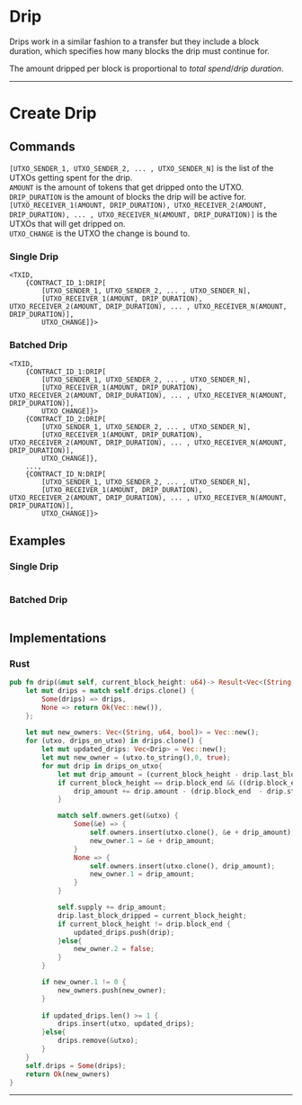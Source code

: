 # Drip

Drips work in a similar fashion to a transfer but they include a block duration, which specifies how many blocks the drip must continue for.

The amount dripped per block is proportional to *total spend*/*drip duration*.

---

# Create Drip

## Commands

```[UTXO_SENDER_1, UTXO_SENDER_2, ... , UTXO_SENDER_N]``` is the list of the UTXOs getting spent for the drip.  
```AMOUNT``` is the amount of tokens that get dripped onto the UTXO.  
```DRIP_DURATION``` is the amount of blocks the drip will be active for.  
```[UTXO_RECEIVER_1(AMOUNT, DRIP_DURATION), UTXO_RECEIVER_2(AMOUNT, DRIP_DURATION), ... , UTXO_RECEIVER_N(AMOUNT, DRIP_DURATION)]``` is the UTXOs that will get dripped on.  
```UTXO_CHANGE``` is the UTXO the change is bound to.  

### Single Drip
```
<TXID,
    {CONTRACT_ID_1:DRIP[
        [UTXO_SENDER_1, UTXO_SENDER_2, ... , UTXO_SENDER_N],
        [UTXO_RECEIVER_1(AMOUNT, DRIP_DURATION), UTXO_RECEIVER_2(AMOUNT, DRIP_DURATION), ... , UTXO_RECEIVER_N(AMOUNT, DRIP_DURATION)],
        UTXO_CHANGE]}>
```
### Batched Drip
```
<TXID,
    {CONTRACT_ID_1:DRIP[
        [UTXO_SENDER_1, UTXO_SENDER_2, ... , UTXO_SENDER_N],
        [UTXO_RECEIVER_1(AMOUNT, DRIP_DURATION), UTXO_RECEIVER_2(AMOUNT, DRIP_DURATION), ... , UTXO_RECEIVER_N(AMOUNT, DRIP_DURATION)],
        UTXO_CHANGE]}>
    {CONTRACT_ID_2:DRIP[
        [UTXO_SENDER_1, UTXO_SENDER_2, ... , UTXO_SENDER_N],
        [UTXO_RECEIVER_1(AMOUNT, DRIP_DURATION), UTXO_RECEIVER_2(AMOUNT, DRIP_DURATION), ... , UTXO_RECEIVER_N(AMOUNT, DRIP_DURATION)],
        UTXO_CHANGE]},
    ...,
    {CONTRACT_ID_N:DRIP[
        [UTXO_SENDER_1, UTXO_SENDER_2, ... , UTXO_SENDER_N],
        [UTXO_RECEIVER_1(AMOUNT, DRIP_DURATION), UTXO_RECEIVER_2(AMOUNT, DRIP_DURATION), ... , UTXO_RECEIVER_N(AMOUNT, DRIP_DURATION)],
        UTXO_CHANGE]}>
```

## Examples

### Single Drip
```

```
### Batched Drip
```

```

## Implementations

### Rust
```rust
pub fn drip(&mut self, current_block_height: u64)-> Result<Vec<(String, u64, bool)>,String>{
    let mut drips = match self.drips.clone() {
        Some(drips) => drips,
        None => return Ok(Vec::new()),
    };
    
    let mut new_owners: Vec<(String, u64, bool)> = Vec::new();
    for (utxo, drips_on_utxo) in drips.clone() {
        let mut updated_drips: Vec<Drip> = Vec::new();
        let mut new_owner = (utxo.to_string(),0, true);
        for mut drip in drips_on_utxo{
            let mut drip_amount = (current_block_height - drip.last_block_dripped) * drip.drip_amount;
            if current_block_height == drip.block_end && ((drip.block_end  - drip.start_block) + 1) * drip.drip_amount < drip.amount  {
                drip_amount += drip.amount - (drip.block_end  - drip.start_block + 1) * drip.drip_amount;
            }

            match self.owners.get(&utxo) {
                Some(&e) => {
                    self.owners.insert(utxo.clone(), &e + drip_amount);
                    new_owner.1 = &e + drip_amount;
                }
                None => {
                    self.owners.insert(utxo.clone(), drip_amount);
                    new_owner.1 = drip_amount;
                }
            }

            self.supply += drip_amount;
            drip.last_block_dripped = current_block_height;
            if current_block_height != drip.block_end {
                updated_drips.push(drip);
            }else{
                new_owner.2 = false;
            }
        }

        if new_owner.1 != 0 {
            new_owners.push(new_owner);
        }
    
        if updated_drips.len() >= 1 {
            drips.insert(utxo, updated_drips);
        }else{
            drips.remove(&utxo);
        }
    }
    self.drips = Some(drips);
    return Ok(new_owners)
}
```

---